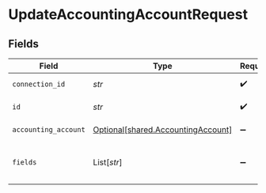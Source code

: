 # UpdateAccountingAccountRequest


## Fields

| Field                                                                          | Type                                                                           | Required                                                                       | Description                                                                    |
| ------------------------------------------------------------------------------ | ------------------------------------------------------------------------------ | ------------------------------------------------------------------------------ | ------------------------------------------------------------------------------ |
| `connection_id`                                                                | *str*                                                                          | :heavy_check_mark:                                                             | ID of the connection                                                           |
| `id`                                                                           | *str*                                                                          | :heavy_check_mark:                                                             | ID of the Account                                                              |
| `accounting_account`                                                           | [Optional[shared.AccountingAccount]](../../models/shared/accountingaccount.md) | :heavy_minus_sign:                                                             | Chart of accounts                                                              |
| `fields`                                                                       | List[*str*]                                                                    | :heavy_minus_sign:                                                             | Comma-delimited fields to return                                               |